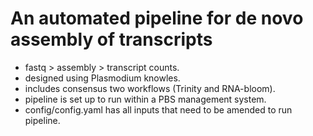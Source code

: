 # An automated pipeline for de novo assembly of transcripts

- fastq > assembly > transcript counts.
- designed using Plasmodium knowles.
- includes consensus two workflows (Trinity and RNA-bloom).
- pipeline is set up to run within a PBS management system.
- config/config.yaml has all inputs that need to be amended to run pipeline.
